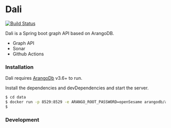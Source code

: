 # Dali


[![Build Status](https://travis-ci.org/joemccann/dillinger.svg?branch=master)](https://travis-ci.org/joemccann/dillinger)

Dali is a Spring boot graph API based on ArangoDB.

  - Graph API
  - Sonar 
  - Github Actions

### Installation

Dali requires [ArangoDb](https://www.arangodb.com//) v3.6+ to run.

Install the dependencies and devDependencies and start the server.

```sh
$ cd data
$ docker run -p 8529:8529 -e ARANGO_ROOT_PASSWORD=openSesame arangodb/arangodb:3.6.2
$ 
```


### Development



